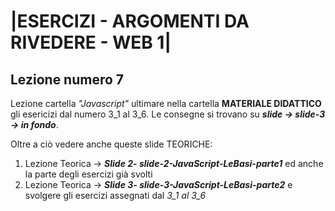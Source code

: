 # |ESERCIZI - ARGOMENTI DA RIVEDERE - WEB 1|


 ## Lezione numero 7

   Lezione cartella *"Javascript"* ultimare nella cartella **MATERIALE DIDATTICO** gli esericizi dal numero 3_1 al 3_6.
   Le consegne si trovano su ***slide -> slide-3 -> in fondo***.

   Oltre a ciò vedere anche queste slide TEORICHE: 

   1. Lezione Teorica -> ***Slide 2- slide-2-JavaScript-LeBasi-parte1*** ed anche la parte degli esercizi già svolti
   2. Lezione Teorica -> ***Slide 3- slide-3-JavaScript-LeBasi-parte2*** e svolgere gli esercizi assegnati dal *3_1 al 3_6*
   
   


